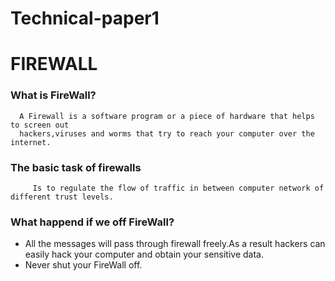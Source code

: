 # Technical-paper1

# FIREWALL
### What is FireWall?
      A Firewall is a software program or a piece of hardware that helps to screen out 
      hackers,viruses and worms that try to reach your computer over the internet.
### The basic task of firewalls
         Is to regulate the flow of traffic in between computer network of different trust levels.
 ### What happend if we off FireWall?
 - All the messages will pass through firewall freely.As a result hackers can easily hack your
        computer and obtain your sensitive data.
 - Never shut your FireWall off.
        
          
